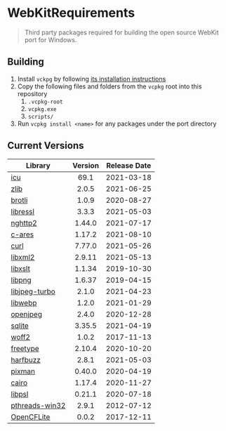 # WebKitRequirements
> Third party packages required for building the open source WebKit port for Windows.

## Building

1. Install `vckpg` by following [its installation instructions](https://github.com/Microsoft/vcpkg)
2. Copy the following files and folders from the `vcpkg` root into this repository
    1. `.vcpkg-root`
    2. `vcpkg.exe`
    2. `scripts/`
3. Run `vcpkg install <name>` for any packages under the port directory


## Current Versions

| Library | Version | Release Date |
|---|:---:|:---:|
| [icu](http://site.icu-project.org) | 69.1 | 2021-03-18 |
| [zlib](https://github.com/zlib-ng/zlib-ng) | 2.0.5 | 2021-06-25 |
| [brotli](https://github.com/google/brotli) | 1.0.9 | 2020-08-27 |
| [libressl](https://www.libressl.org) | 3.3.3 | 2021-05-03 |
| [nghttp2](https://nghttp2.org) | 1.44.0 | 2021-07-17 |
| [c-ares](https://c-ares.haxx.se) | 1.17.2 | 2021-08-10 |
| [curl](https://curl.se) | 7.77.0 | 2021-05-26 |
| [libxml2](http://xmlsoft.org/) | 2.9.11 | 2021-05-13 |
| [libxslt](http://xmlsoft.org/libxslt) | 1.1.34 | 2019-10-30 |
| [libpng](http://www.libpng.org/pub/png/libpng.html) | 1.6.37 | 2019-04-15 |
| [libjpeg-turbo](http://libjpeg-turbo.virtualgl.org) | 2.1.0 | 2021-04-23 |
| [libwebp](https://github.com/webmproject/libwebp) | 1.2.0 | 2021-01-29 |
| [openjpeg](https://www.openjpeg.org/) | 2.4.0 | 2020-12-28 |
| [sqlite](http://sqlite.org) | 3.35.5 | 2021-04-19 |
| [woff2](https://github.com/google/woff2) | 1.0.2 | 2017-11-13 |
| [freetype](https://www.freetype.org) | 2.10.4 | 2020-10-20 |
| [harfbuzz](https://github.com/harfbuzz/harfbuzz) | 2.8.1 | 2021-05-03 |
| [pixman](http://www.pixman.org) | 0.40.0 | 2020-04-19 |
| [cairo](https://www.cairographics.org) | 1.17.4 | 2020-11-27 |
| [libpsl](https://github.com/rockdaboot/libpsl) | 0.21.1 | 2020-07-18 |
| [pthreads-win32](https://sourceforge.net/projects/pthreads4w/) | 2.9.1 | 2012-07-12 |
| [OpenCFLite](https://github.com/fujii/OpenCFLite) | 0.0.2 | 2017-12-11 |
